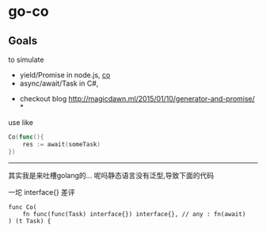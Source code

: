 # go-co

## Goals

to simulate 
- yield/Promise in node.js, [co](https://github.com/tj/co)
- async/await/Task in C#,

* checkout blog http://magicdawn.ml/2015/01/10/generator-and-promise/ *


use like

```go
Co(func(){
	res := await(someTask)
})
```

---

其实我是来吐槽golang的...
呢吗静态语言没有泛型,导致下面的代码

一坨 interface{} 差评
```golang
func Co(
	fn func(func(Task) interface{}) interface{}, // any : fn(await)
) (t Task) {
```
